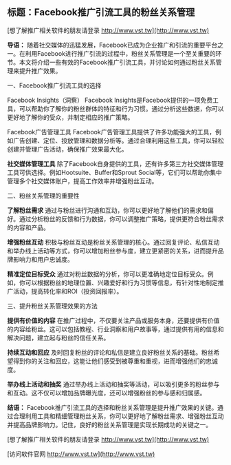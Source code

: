 ## **标题：Facebook推广引流工具的粉丝关系管理**

[想了解推广相关软件的朋友请登录 http://www.vst.tw](http://www.vst.tw)

**导语：**
随着社交媒体的迅猛发展，Facebook已成为企业推广和引流的重要平台之一。在利用Facebook进行推广引流的过程中，粉丝关系管理是一个至关重要的环节。本文将介绍一些有效的Facebook推广引流工具，并讨论如何通过粉丝关系管理来提升推广效果。

一、Facebook推广引流工具的选择

Facebook Insights（洞察）
Facebook Insights是Facebook提供的一项免费工具，可以帮助你了解你的粉丝群体的特征和行为习惯。通过分析这些数据，你可以更好地了解你的受众，并制定相应的推广策略。

Facebook广告管理工具
Facebook广告管理工具提供了许多功能强大的工具，例如广告创建、定位、投放管理和数据分析等。通过合理利用这些工具，你可以轻松创建并管理广告活动，确保推广效果最大化。

**社交媒体管理工具**
除了Facebook自身提供的工具，还有许多第三方社交媒体管理工具可供选择。例如Hootsuite、Buffer和Sprout Social等，它们可以帮助你集中管理多个社交媒体账户，提高工作效率并增强粉丝互动。

二、粉丝关系管理的重要性

**了解粉丝需求**
通过与粉丝进行沟通和互动，你可以更好地了解他们的需求和偏好。通过分析粉丝的反馈和行为数据，你可以调整推广策略，提供更符合粉丝需求的内容和产品。

**增强粉丝互动**
积极与粉丝互动是粉丝关系管理的核心。通过回复评论、私信互动和举办线上活动等方式，你可以增加粉丝参与度，建立更紧密的关系，进而提升品牌影响力和用户忠诚度。

**精准定位目标受众**
通过对粉丝数据的分析，你可以更准确地定位目标受众。例如，你可以根据粉丝的地理位置、兴趣爱好和行为习惯等信息，有针对性地制定推广活动，提高转化率和ROI（投资回报率）。

三、提升粉丝关系管理效果的方法

**提供有价值的内容**
在推广过程中，不仅要关注产品或服务本身，还要提供有价值的内容给粉丝。这可以包括教程、行业洞察和用户故事等，通过提供有用的信息和解决问题，建立起与粉丝的信任关系。

**持续互动和回应**
及时回复粉丝的评论和私信是建立良好粉丝关系的基础。粉丝希望得到你的关注和回应，这能让他们感受到被尊重和重视，进而增强他们的忠诚度。

**举办线上活动和抽奖**
通过举办线上活动和抽奖等活动，可以吸引更多的粉丝参与和互动。这不仅可以增加品牌曝光度，还可以增强粉丝的参与感和归属感。

**结语：**
Facebook推广引流工具的选择和粉丝关系管理是提升推广效果的关键。通过合理利用工具和精细管理粉丝关系，你可以更好地了解粉丝需求、增强粉丝互动并提高品牌影响力。记住，良好的粉丝关系管理是实现长期成功的关键之一。

[想了解推广相关软件的朋友请登录 http://www.vst.tw](http://www.vst.tw)


[访问软件官网 http://www.vst.tw](http://www.vst.tw)
